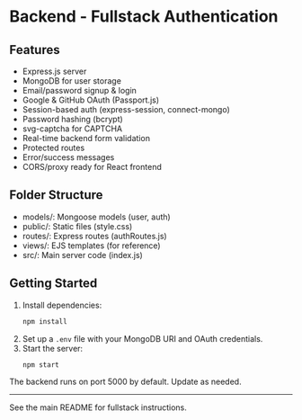 # Backend - Fullstack Authentication

## Features
- Express.js server
- MongoDB for user storage
- Email/password signup & login
- Google & GitHub OAuth (Passport.js)
- Session-based auth (express-session, connect-mongo)
- Password hashing (bcrypt)
- svg-captcha for CAPTCHA
- Real-time backend form validation
- Protected routes
- Error/success messages
- CORS/proxy ready for React frontend

## Folder Structure
- models/: Mongoose models (user, auth)
- public/: Static files (style.css)
- routes/: Express routes (authRoutes.js)
- views/: EJS templates (for reference)
- src/: Main server code (index.js)

## Getting Started
1. Install dependencies:
   ```cmd
   npm install
   ```
2. Set up a `.env` file with your MongoDB URI and OAuth credentials.
3. Start the server:
   ```cmd
   npm start
   ```

The backend runs on port 5000 by default. Update as needed.

---

See the main README for fullstack instructions.
